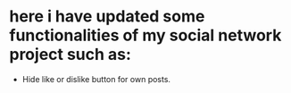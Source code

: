 # here i have updated some functionalities of my social network project such as:

* Hide like or dislike button for own posts.
 